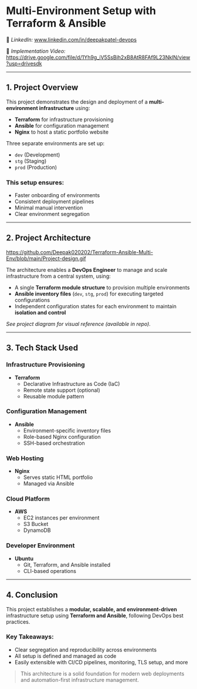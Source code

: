 #  Multi-Environment Setup with Terraform & Ansible

🔗 *LinkedIn:* www.linkedin.com/in/deepakpatel-devops

🔗 *Implementation Video:* https://drive.google.com/file/d/1Yh9g_iV5SsBih2xB8AtR8FAf9L23NklN/view?usp=drivesdk

---

##  1. Project Overview

This project demonstrates the design and deployment of a **multi-environment infrastructure** using:

- **Terraform** for infrastructure provisioning
- **Ansible** for configuration management  
- **Nginx** to host a static portfolio website

Three separate environments are set up:
- `dev` (Development)
- `stg` (Staging)
- `prod` (Production)

###  This setup ensures:
-  Faster onboarding of environments  
-  Consistent deployment pipelines  
-  Minimal manual intervention  
-  Clear environment segregation  

---

##  2. Project Architecture

https://github.com/Deepak020202/Terraform-Ansible-Multi-Env/blob/main/Project-design.gif

The architecture enables a **DevOps Engineer** to manage and scale infrastructure from a central system, using:

- A single **Terraform module structure** to provision multiple environments  
- **Ansible inventory files** (`dev`, `stg`, `prod`) for executing targeted configurations  
- Independent configuration states for each environment to maintain **isolation and control**

 *See project diagram for visual reference (available in repo).*

---

##  3. Tech Stack Used

###  Infrastructure Provisioning
- **Terraform**
  - Declarative Infrastructure as Code (IaC)
  - Remote state support (optional)
  - Reusable module pattern

###  Configuration Management
- **Ansible**
  - Environment-specific inventory files
  - Role-based Nginx configuration
  - SSH-based orchestration

###  Web Hosting
- **Nginx**
  - Serves static HTML portfolio
  - Managed via Ansible

###  Cloud Platform
- **AWS**
  - EC2 instances per environment
  - S3 Bucket
  - DynamoDB

###  Developer Environment
- **Ubuntu**
  - Git, Terraform, and Ansible installed
  - CLI-based operations

---

##  4. Conclusion

This project establishes a **modular, scalable, and environment-driven** infrastructure setup using **Terraform and Ansible**, following DevOps best practices.

### Key Takeaways:
- Clear segregation and reproducibility across environments  
- All setup is defined and managed as code  
- Easily extensible with CI/CD pipelines, monitoring, TLS setup, and more

> This architecture is a solid foundation for modern web deployments and automation-first infrastructure management.
